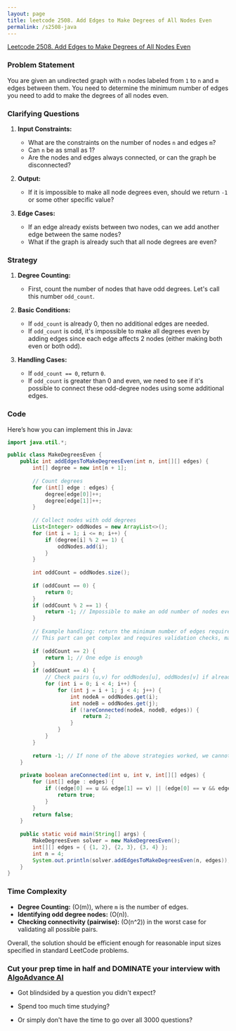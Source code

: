 ```yaml
---
layout: page
title: leetcode 2508. Add Edges to Make Degrees of All Nodes Even
permalink: /s2508-java
---
```

[Leetcode 2508. Add Edges to Make Degrees of All Nodes Even](https://algoadvance.github.io/algoadvance/l2508)
### Problem Statement

You are given an undirected graph with `n` nodes labeled from `1` to `n` and `m` edges between them. You need to determine the minimum number of edges you need to add to make the degrees of all nodes even. 

### Clarifying Questions

1. **Input Constraints:**
    - What are the constraints on the number of nodes `n` and edges `m`?
    - Can `n` be as small as 1?
    - Are the nodes and edges always connected, or can the graph be disconnected?

2. **Output:**
    - If it is impossible to make all node degrees even, should we return `-1` or some other specific value?

3. **Edge Cases:**
    - If an edge already exists between two nodes, can we add another edge between the same nodes?
    - What if the graph is already such that all node degrees are even?

### Strategy

1. **Degree Counting:**
    - First, count the number of nodes that have odd degrees. Let's call this number `odd_count`.

2. **Basic Conditions:**
    - If `odd_count` is already 0, then no additional edges are needed.
    - If `odd_count` is odd, it's impossible to make all degrees even by adding edges since each edge affects 2 nodes (either making both even or both odd).

3. **Handling Cases:**
    - If `odd_count == 0`, return `0`.
    - If `odd_count` is greater than 0 and even, we need to see if it's possible to connect these odd-degree nodes using some additional edges.

### Code

Here’s how you can implement this in Java:

```java
import java.util.*;

public class MakeDegreesEven {
    public int addEdgesToMakeDegreesEven(int n, int[][] edges) {
        int[] degree = new int[n + 1];
        
        // Count degrees
        for (int[] edge : edges) {
            degree[edge[0]]++;
            degree[edge[1]]++;
        }
        
        // Collect nodes with odd degrees
        List<Integer> oddNodes = new ArrayList<>();
        for (int i = 1; i <= n; i++) {
            if (degree[i] % 2 == 1) {
                oddNodes.add(i);
            }
        }
        
        int oddCount = oddNodes.size();
        
        if (oddCount == 0) {
            return 0;
        }
        if (oddCount % 2 == 1) {
            return -1; // Impossible to make an odd number of nodes even
        }
        
        // Example handling: return the minimum number of edges required when `oddCount` is even
        // This part can get complex and requires validation checks, making sure each step either adds valid edges or identifies an impossible state
        
        if (oddCount == 2) {
            return 1; // One edge is enough
        }
        if (oddCount == 4) {
            // Check pairs (u,v) for oddNodes[u], oddNodes[v] if already not connected
            for (int i = 0; i < 4; i++) {
                for (int j = i + 1; j < 4; j++) {
                    int nodeA = oddNodes.get(i);
                    int nodeB = oddNodes.get(j);
                    if (!areConnected(nodeA, nodeB, edges)) {
                        return 2;
                    }
                }
            }
        }
        
        return -1; // If none of the above strategies worked, we cannot make all degrees even
    }
    
    private boolean areConnected(int u, int v, int[][] edges) {
        for (int[] edge : edges) {
            if ((edge[0] == u && edge[1] == v) || (edge[0] == v && edge[1] == u)) {
                return true;
            }
        }
        return false;
    }
    
    public static void main(String[] args) {
        MakeDegreesEven solver = new MakeDegreesEven();
        int[][] edges = { {1, 2}, {2, 3}, {3, 4} };
        int n = 4;
        System.out.println(solver.addEdgesToMakeDegreesEven(n, edges)); // Output: 1 (Example)
    }
}
```

### Time Complexity

- **Degree Counting:** \(O(m)\), where `m` is the number of edges.
- **Identifying odd degree nodes:** \(O(n)\).
- **Checking connectivity (pairwise):** \(O(n^2)\) in the worst case for validating all possible pairs.

Overall, the solution should be efficient enough for reasonable input sizes specified in standard LeetCode problems.


### Cut your prep time in half and DOMINATE your interview with [AlgoAdvance AI](https://algoAdvance.com)

- Got blindsided by a question you didn't expect?

- Spend too much time studying?

- Or simply don't have the time to go over all 3000 questions?

